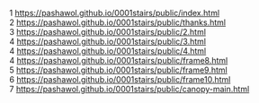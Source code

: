 1 <a href="https://pashawol.github.io/0001stairs/public/index.html">https://pashawol.github.io/0001stairs/public/index.html</a>
<br/>
2 <a href="https://pashawol.github.io/0001stairs/public/thanks.html">https://pashawol.github.io/0001stairs/public/thanks.html</a>
<br/>
3 <a href="https://pashawol.github.io/0001stairs/public/2.html">https://pashawol.github.io/0001stairs/public/2.html</a>
<br/>
4 <a href="https://pashawol.github.io/0001stairs/public/3.html">https://pashawol.github.io/0001stairs/public/3.html</a>
<br/>
4 <a href="https://pashawol.github.io/0001stairs/public/4.html">https://pashawol.github.io/0001stairs/public/4.html</a>
<br/>
4 <a href="https://pashawol.github.io/0001stairs/public/frame8.html">https://pashawol.github.io/0001stairs/public/frame8.html</a>
<br/>
5 <a href="https://pashawol.github.io/0001stairs/public/frame9.html">https://pashawol.github.io/0001stairs/public/frame9.html</a>
<br/>
6 <a href="https://pashawol.github.io/0001stairs/public/frame10.html">https://pashawol.github.io/0001stairs/public/frame10.html</a>
<br/>
7 <a href="https://pashawol.github.io/0001stairs/public/canopy-main.html">https://pashawol.github.io/0001stairs/public/canopy-main.html</a>
<br/>